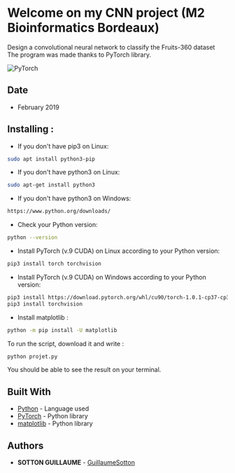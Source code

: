 # Welcome on my CNN project (M2 Bioinformatics Bordeaux)
Design a convolutional neural network to classify the Fruits-360 dataset
The program was made thanks to PyTorch library.

![PyTorch](https://cdn-images-1.medium.com/max/1200/1*KKADWARPMxHb-WMxCgW_xA.png)

## Date
+ February 2019

## Installing :
- If you don't have pip3 on Linux:
```bash
sudo apt install python3-pip
```
- If you don't have python3 on Linux:
```bash
sudo apt-get install python3
```
- If you don't have python3 on Windows:
```bash
https://www.python.org/downloads/
```
- Check your Python version:
```bash
python --version
```
- Install PyTorch (v.9 CUDA) on Linux according to your Python version:
```bash
pip3 install torch torchvision
```
- Install PyTorch (v.9 CUDA) on Windows according to your Python version:
```bash
pip3 install https://download.pytorch.org/whl/cu90/torch-1.0.1-cp37-cp37m-win_amd64.whl
pip3 install torchvision
```

- Install matplotlib : 
```bash
python -m pip install -U matplotlib
```

To run the script, download it and write :
```bash
python projet.py
```
You should be able to see the result on your terminal.

## Built With

* [Python](https://www.python.org/) - Language used
* [PyTorch](https://pytorch.org/) - Python library
* [matplotlib](https://matplotlib.org/) - Python library

## Authors

* **SOTTON GUILLAUME** - [GuillaumeSotton](https://github.com/GuillaumeSotton)

